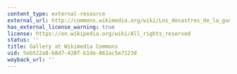 ```yaml
---
content_type: external-resource
external_url: http://commons.wikimedia.org/wiki/Los_desastres_de_la_guerra
has_external_license_warning: true
license: https://en.wikipedia.org/wiki/All_rights_reserved
status: ''
title: Gallery at Wikimedia Commons
uid: 5eb522a8-b8d7-428f-b1de-861ac5e7123d
wayback_url: ''
---
```

